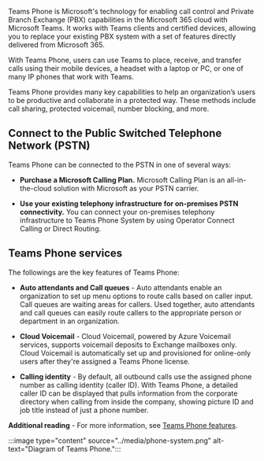 Teams Phone is Microsoft's technology for enabling call control and Private Branch Exchange (PBX) capabilities in the Microsoft 365 cloud with Microsoft Teams. It works with Teams clients and certified devices, allowing you to replace your existing PBX system with a set of features directly delivered from Microsoft 365.

With Teams Phone, users can use Teams to place, receive, and transfer calls using their mobile devices, a headset with a laptop or PC, or one of many IP phones that work with Teams.

Teams Phone provides many key capabilities to help an organization’s users to be productive and collaborate in a protected way. These methods include call sharing, protected voicemail, number blocking, and more.

## Connect to the Public Switched Telephone Network (PSTN)
Teams Phone can be connected to the PSTN in one of several ways:
* **Purchase a Microsoft Calling Plan.** Microsoft Calling Plan is an all-in-the-cloud solution with Microsoft as your PSTN carrier.

* **Use your existing telephony infrastructure for on-premises PSTN connectivity.**            You can connect your on-premises telephony infrastructure to Teams Phone System by using Operator Connect Calling or Direct Routing.

## Teams Phone services

The followings are the key features of Teams Phone:

* **Auto attendants and Call queues** - Auto attendants enable an organization to set up menu options to route calls based on caller input. Call queues are waiting areas for callers. Used together, auto attendants and call queues can easily route callers to the appropriate person or department in an organization.

* **Cloud Voicemail** - Cloud Voicemail, powered by Azure Voicemail services, supports voicemail deposits to Exchange mailboxes only. Cloud Voicemail is automatically set up and provisioned for online-only users after they're assigned a Teams Phone license.

* **Calling identity** - By default, all outbound calls use the assigned phone number as calling identity (caller ID). With Teams Phone, a detailed caller ID can be displayed that pulls information from the corporate directory when calling from inside the company, showing picture ID and job title instead of just a phone number.

**Additional reading** - For more information, see [Teams Phone features](/microsoftteams/here-s-what-you-get-with-phone-system#phone-system-features?azure-portal=true).

:::image type="content" source="../media/phone-system.png" alt-text="Diagram of Teams Phone.":::

